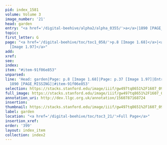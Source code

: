 ```yaml
---
pid: index_1581
volume: Volume 3
image_number: '21'
head: garden
entry: "<a href='/digital-beehive/alpha2/alpha_0355/'>a</a>|1890 [PAGE_MISSING]"
topic: 
first_letter: G
page: "<a href='/digital-beehive/toc/toc1_058/'>p.8 [Image 1.68]</a>|<a href='/digital-beehive/toc/toc1_087/'>p.37
  [Image 1.97]</a>"
add: 
xref: 
see: 
index: 
item: "#item-91f06e853"
unparsed: 
line: 'Head: garden|Page: p.8 [Image 1.68]|Page: p.37 [Image 1.97]|Entry: a|Entry:
  1890 [PAGE_MISSING]|#item-91f06e853'
selection: https://stacks.stanford.edu/image/iiif/gw497tq8651%2F1607_0964/1541,2538,813,135/full/0/default.jpg
full_image: https://stacks.stanford.edu/image/iiif/gw497tq8651%2F1607_0964/full/full/0/default.jpg
annotation_uri: http://dev.llgc.org.uk/annotation/1560787168724
insertion: 
thumbnail: https://stacks.stanford.edu/image/iiif/gw497tq8651%2F1607_0964/1541,2538,813,135/150,/0/default.jpg
label: garden
location: "<a href='/digital-beehive/toc/toc3_21/'>Full Page</a>"
insertion_xref: 
order: '399'
layout: index_item
collection: index2
---
```

